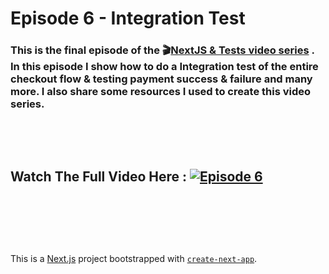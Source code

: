 # **Episode 6** - Integration Test

### This is the final episode of the 🎬[NextJS & Tests video series](https://www.youtube.com/playlist?list=PLCBa_75YlKx6cQc0JNZz-L1ZGFb-pOIyL) . In this episode I show how to do a Integration test of the entire checkout flow & testing payment success & failure and many more. I also share some resources I used to create this video series.

&nbsp;

&nbsp;

## **Watch The Full Video Here** : [![Episode 6](https://i.ytimg.com/vi/c0DxXdBigrU/maxresdefault.jpg)](https://youtu.be/c0DxXdBigrU)

&nbsp;

&nbsp;

&nbsp;

This is a [Next.js](https://nextjs.org/) project bootstrapped with [`create-next-app`](https://github.com/vercel/next.js/tree/canary/packages/create-next-app).
